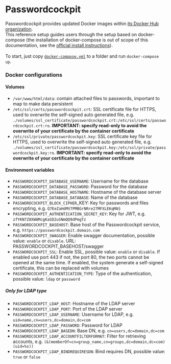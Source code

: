 # Passwordcockpit

Passwordcockpit provides updated Docker images within [its Docker Hub organization](https://hub.docker.com/u/passwordcockpit).<br>
This reference setup guides users through the setup based on docker-compose (the installation of docker-compose is out of scope of this documentation, see the [official install instructions](https://docs.docker.com/compose/install/)).<br><br>
To start, just copy [`docker-compose.yml`](./docker-compose.yml) to a folder and run `docker-compose up`.

### Docker configurations
#### Volumes
- `/var/www/html/data`: contain attached files to passwords, important to map to make data persistent 
- `/etc/ssl/certs/passwordcockpit.crt`: SSL certificate file for HTTPS, used to overwrite the self-signed auto generated file, e.g. `./volumes/ssl_certificate/passwordcockpit.crt:/etc/ssl/certs/passwordcockpit.crt:ro`. **IMPORTANT: specify read-only to avoid the overwrite of your certificate by the container certificate**
- `/etc/ssl/private/passwordcockpit.key`: SSL certificate key file for HTTPS, used to overwrite the self-signed auto generated file, e.g. `./volumes/ssl_certificate/passwordcockpit.key:/etc/ssl/private/passwordcockpit.key:ro`. **IMPORTANT: specify read-only to avoid the overwrite of your certificate by the container certificate**

#### Environment variables
- `PASSWORDCOCKPIT_DATABASE_USERNAME`: Username for the database
- `PASSWORDCOCKPIT_DATABASE_PASSWORD`: Password for the database
- `PASSWORDCOCKPIT_DATABASE_HOSTNAME`: Hostname of the database server
- `PASSWORDCOCKPIT_DATABASE_DATABASE`: Name of the database
- `PASSWORDCOCKPIT_BLOCK_CIPHER`_KEY: Key for passwords and files encrypting, e.g. `Q7EeZaHdMV7PMBGrNRre27MFXLEKqMAS`
- `PASSWORDCOCKPIT_AUTHENTICATION_SECRET_KEY`: Key for JWT, e.g. `zfYKN7Z8XW8McgKaSD2uSNmQQ9dPmgTz`
- `PASSWORDCOCKPIT_BASEHOST`: Base host of the Passwordcockpit service, e.g. `https://passwordcockpit.domain.com`
- `PASSWORDCOCKPIT_SWAGGER`: Enable swagger documentation, possible value: `enable` or `disable`. URL: PASSWORDCOCKPIT_BASEHOST/swagger
- `PASSWORDCOCKPIT_SSL`: Enable SSL, possible value: `enable` or `disable`. If enabled use port 443 if not, the port 80, the two ports cannot be opened at the same time. If enabled, the system generate a self-signed certificate, this can be replaced with volumes
- `PASSWORDCOCKPIT_AUTHENTICATION_TYPE`: Type of the authentication, possible value: `ldap` or `password`

##### Only for LDAP type
- `PASSWORDCOCKPIT_LDAP_HOST`: Hostname of the LDAP server
- `PASSWORDCOCKPIT_LDAP_PORT`: Port of the LDAP server
- `PASSWORDCOCKPIT_LDAP_USERNAME`: Username for LDAP, e.g. `uid=name,cn=users,dc=domain,dc=com`
- `PASSWORDCOCKPIT_LDAP_PASSWORD`: Password for LDAP
- `PASSWORDCOCKPIT_LDAP_BASEDN`: Base DN, e.g. `cn=users,dc=domain,dc=com`
- `PASSWORDCOCKPIT_LDAP_ACCOUNTFILTERFORMAT`: Filter for retrieving accounts, e.g. `(&(memberOf=cn=group_name,cn=groups,dc=domain,dc=com)(uid=%s))`
- `PASSWORDCOCKPIT_LDAP_BINDREQUIRESDN`: Bind requires DN, possible value: `true` or `false`